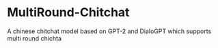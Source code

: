 # MultiRound-Chitchat
A chinese chitchat model based on GPT-2 and DialoGPT which supports multi round chichta
